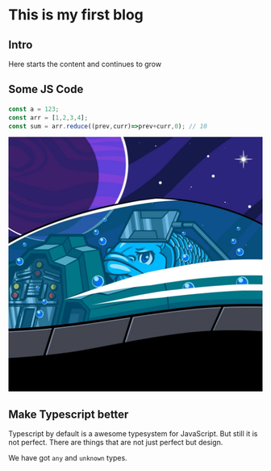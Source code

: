# This is my first blog

## Intro

Here starts the content and continues to grow

## Some JS Code

```js
const a = 123;
const arr = [1,2,3,4];
const sum = arr.reduce((prev,curr)=>prev+curr,0); // 10

```

![The fish](assets/asset1.jpeg)

## Make Typescript better

Typescript by default is a awesome typesystem for JavaScript. But still it is not perfect. There are things that are not just perfect but design.

We have got `any` and `unknown` types. 